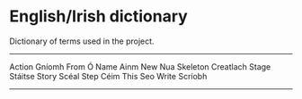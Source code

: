 # English/Irish dictionary

Dictionary of terms used in the project.

----------- -----------
 Action      Gníomh
 From        Ó
 Name        Ainm
 New         Nua
 Skeleton    Creatlach
 Stage       Stáitse
 Story       Scéal
 Step        Céim
 This        Seo
 Write       Scríobh
----------- ------------

